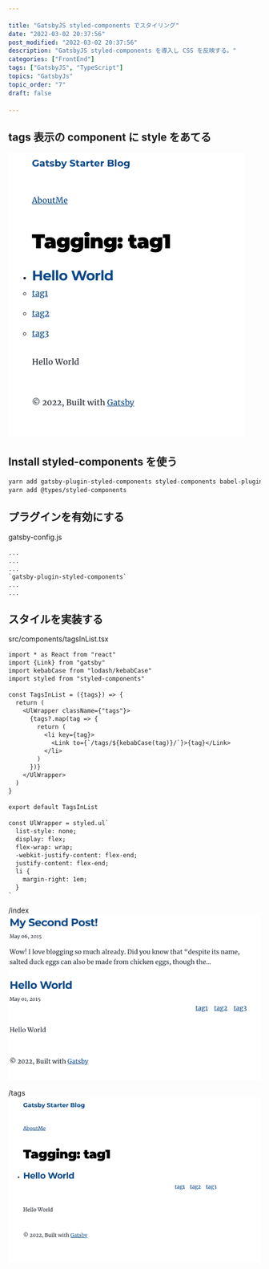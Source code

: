 ```yaml
---

title: "GatsbyJS styled-components でスタイリング"
date: "2022-03-02 20:37:56"
post_modified: "2022-03-02 20:37:56"
description: "GatsbyJS styled-components を導入し CSS を反映する。"
categories: ["FrontEnd"]
tags: ["GatsbyJS", "TypeScript"]
topics: "GatsbyJs"
topic_order: "7"
draft: false

---
```


## tags 表示の component に style をあてる

![TagsInList](images/tagsInList.png)

## Install styled-components を使う

```bash
yarn add gatsby-plugin-styled-components styled-components babel-plugin-styled-components
yarn add @types/styled-components
```

## プラグインを有効にする

gatsby-config.js

```tsx
...
...
...
`gatsby-plugin-styled-components`
...
...
```

## スタイルを実装する

src/components/tagsInList.tsx

```tsx
import * as React from "react"
import {Link} from "gatsby"
import kebabCase from "lodash/kebabCase"
import styled from "styled-components"

const TagsInList = ({tags}) => {
  return (
    <UlWrapper className={"tags"}>
      {tags?.map(tag => {
        return (
          <li key={tag}>
            <Link to={`/tags/${kebabCase(tag)}/`}>{tag}</Link>
          </li>
        )
      })}
    </UlWrapper>
  )
}

export default TagsInList

const UlWrapper = styled.ul`
  list-style: none;
  display: flex;
  flex-wrap: wrap;
  -webkit-justify-content: flex-end;
  justify-content: flex-end;
  li {
    margin-right: 1em;
  }
`
```

/index
![Styled_index](images/styled_index_page.png)

/tags
![Styled_tags](images/styled_tags_page.png)
